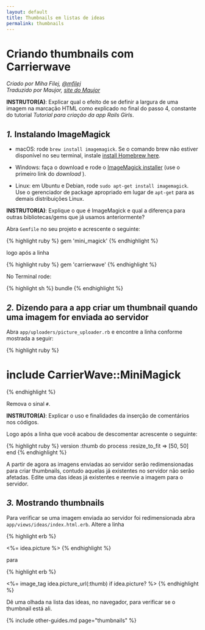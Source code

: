 ```yaml
---
layout: default
title: Thumbnails em listas de ideas
permalink: thumbnails
---
```


# Criando thumbnails com Carrierwave

*Criado por Miha Filej, [@mfilej](https://twitter.com/mfilej)*  
*Traduzido por Maujor, [site do Maujor](http://www.maujor.com)*

__INSTRUTOR(A)__: Explicar qual o efeito de se definir a largura de uma imagem na marcação HTML como explicado no final do passo 4, constante do tutorial *Tutorial para criação da app Rails Girls*.

## *1.* Instalando ImageMagick

* macOS: rode `brew install imagemagick`. Se o comando brew não estiver disponível no seu terminal, instale [install Homebrew here][in-homebrew].
* Windows: faça o download e rode o [ImageMagick installer][im-win] (use o primeiro link do  *download* ).
* Linux: em Ubuntu e Debian, rode `sudo apt-get install imagemagick`. Use o gerenciador de package apropriado em lugar de `apt-get` para as demais distribuições Linux.

  [im-win]: http://www.imagemagick.org/script/binary-releases.php?ImageMagick=vkv0r0at8sjl5qo91788rtuvs3#windows
  [in-homebrew]: http://mxcl.github.io/homebrew/

__INSTRUTOR(A)__: Explique o que é ImageMagick e qual a diferença para outras bibliotecas/gems que já usamos anteriormente?

Abra `Gemfile` no seu projeto e acrescente o seguinte:

{% highlight ruby %}
gem 'mini_magick'
{% endhighlight %}

logo após a linha

{% highlight ruby %}
gem 'carrierwave'
{% endhighlight %}

No Terminal rode:

{% highlight sh %}
bundle
{% endhighlight %}

## *2.* Dizendo para a app criar um thumbnail quando uma imagem for enviada ao servidor

Abra `app/uploaders/picture_uploader.rb` e encontre a linha conforme mostrada a seguir:

{% highlight ruby %}
  # include CarrierWave::MiniMagick
{% endhighlight %}

Remova o sinal `#`.

__INSTRUTOR(A)__: Explicar o uso e finalidades da inserção de comentários nos códigos.

Logo após a linha que você acabou de descomentar acrescente o seguinte:

{% highlight ruby %}
version :thumb do
  process :resize_to_fit => [50, 50]
end
{% endhighlight %}

A partir de agora as imagens enviadas ao servidor serão redimensionadas para criar thumbnails, contudo aquelas já existentes no servidor não serão afetadas. Edite uma das ideas já existentes e reenvie a imagem para o servidor.

## *3.* Mostrando thumbnails

Para verificar se uma imagem enviada ao servidor foi redimensionada abra
`app/views/ideas/index.html.erb`. Altere a linha

{% highlight erb %}
<td><%= idea.picture %></td>
{% endhighlight %}

para

{% highlight erb %}
<td><%= image_tag idea.picture_url(:thumb) if idea.picture? %></td>
{% endhighlight %}

Dê uma olhada na lista das ideas, no navegador, para verificar se o thumbnail está ali.

{% include other-guides.md page="thumbnails" %}
